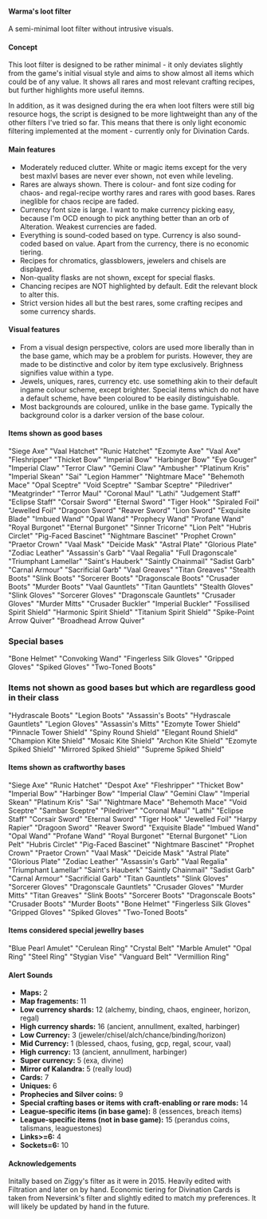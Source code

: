 #### Warma's loot filter

A semi-minimal loot filter without intrusive visuals.

#### Concept

This loot filter is designed to be rather minimal - it only deviates slightly from the game's initial visual style and
aims to show almost all items which could be of any value. It shows all rares and most relevant crafting recipes,
but further highlights more useful itemns.

In addition, as it was designed during the era when loot filters were still big resource hogs, the script is designed
to be more lightweight than any of the other filters I've tried so far. This means that there is only light economic
filtering implemented at the moment - currently only for Divination Cards.

#### Main features

* Moderately reduced clutter. White or magic items except for the very best maxlvl bases are never ever shown, not even while leveling.
* Rares are always shown. There is colour- and font size coding for chaos- and regal-recipe worthy rares and rares with good bases. Rares ineglible for chaos recipe are faded.
* Currency font size is large. I want to make currency picking easy, because I'm OCD enough to pick anything better than an orb of Alteration. Weakest currencies are faded.
* Everything is sound-coded based on type. Currency is also sound-coded based on value. Apart from the currency, there is no economic tiering.
* Recipes for chromatics, glassblowers, jewelers and chisels are displayed.
* Non-quality flasks are not shown, except for special flasks.
* Chancing recipes are NOT highlighted by default. Edit the relevant block to alter this.
* Strict version hides all but the best rares, some crafting recipes and some currency shards.

#### Visual features

* From a visual design perspective, colors are used more liberally than in the base game, which may be a problem for purists. However, they are made to be distinctive and color by item type exclusively. Brighness signifies value within a type.
* Jewels, uniques, rares, currency etc. use something akin to their default ingame colour scheme, except brighter. Special items which do not have a default scheme, have been coloured to be easily distinguishable.
* Most backgrounds are coloured, unlike in the base game. Typically the background color is a darker version of the base colour.

#### Items shown as good bases

"Siege Axe" "Vaal Hatchet" "Runic Hatchet"
"Ezomyte Axe" "Vaal Axe" "Fleshripper"
"Thicket Bow" "Imperial Bow" "Harbinger Bow"
"Eye Gouger" "Imperial Claw" "Terror Claw" "Gemini Claw"
"Ambusher" "Platinum Kris" "Imperial Skean" "Sai"
"Legion Hammer" "Nightmare Mace" "Behemoth Mace"
"Opal Sceptre" "Void Sceptre" "Sambar Sceptre"
"Piledriver" "Meatgrinder" "Terror Maul" "Coronal Maul"
"Lathi" "Judgement Staff" "Eclipse Staff"
"Corsair Sword" "Eternal Sword" "Tiger Hook"
"Spiraled Foil" "Jewelled Foil" "Dragoon Sword"
"Reaver Sword" "Lion Sword" "Exquisite Blade"
"Imbued Wand" "Opal Wand" "Prophecy Wand" "Profane Wand"
"Royal Burgonet" "Eternal Burgonet"
"Sinner Tricorne" "Lion Pelt"
"Hubris Circlet"
"Pig-Faced Bascinet" "Nightmare Bascinet"
"Prophet Crown" "Praetor Crown"
"Vaal Mask" "Deicide Mask"
"Astral Plate" "Glorious Plate"
"Zodiac Leather" "Assassin's Garb"
"Vaal Regalia"
"Full Dragonscale" "Triumphant Lamellar"
"Saint's Hauberk" "Saintly Chainmail"
"Sadist Garb" "Carnal Armour"
"Sacrificial Garb"
"Vaal Greaves" "Titan Greaves"
"Stealth Boots" "Slink Boots"
"Sorcerer Boots"
"Dragonscale Boots"
"Crusader Boots"
"Murder Boots"
"Vaal Gauntlets" "Titan Gauntlets"
"Stealth Gloves" "Slink Gloves"
"Sorcerer Gloves"
"Dragonscale Gauntlets"
"Crusader Gloves"
"Murder Mitts"
"Crusader Buckler" "Imperial Buckler"
"Fossilised Spirit Shield" "Harmonic Spirit Shield" "Titanium Spirit Shield"
"Spike-Point Arrow Quiver" "Broadhead Arrow Quiver"

### Special bases ###

"Bone Helmet" "Convoking Wand" "Fingerless Silk Gloves" "Gripped Gloves" "Spiked Gloves" "Two-Toned Boots"

### Items not shown as good bases but which are regardless good in their class

"Hydrascale Boots" "Legion Boots" "Assassin's Boots" "Hydrascale Gauntlets" "Legion Gloves" "Assassin's Mitts" "Ezomyte Tower Shield" "Pinnacle Tower Shield" "Spiny Round Shield" "Elegant Round Shield" "Champion Kite Shield" "Mosaic Kite Shield" "Archon Kite Shield" "Ezomyte Spiked Shield" "Mirrored Spiked Shield" "Supreme Spiked Shield"

#### Items shown as craftworthy bases

"Siege Axe" "Runic Hatchet" "Despot Axe" "Fleshripper" "Thicket Bow" "Imperial Bow" "Harbinger Bow" "Imperial Claw" "Gemini Claw" "Imperial Skean" "Platinum Kris" "Sai" "Nightmare Mace" "Behemoth Mace" "Void Sceptre" "Sambar Sceptre" "Piledriver" "Coronal Maul" "Lathi" "Eclipse Staff" "Corsair Sword" "Eternal Sword" "Tiger Hook" "Jewelled Foil" "Harpy Rapier" "Dragoon Sword" "Reaver Sword" "Exquisite Blade" "Imbued Wand" "Opal Wand" "Profane Wand" "Royal Burgonet" "Eternal Burgonet" "Lion Pelt" "Hubris Circlet" "Pig-Faced Bascinet" "Nightmare Bascinet" "Prophet Crown" "Praetor Crown" "Vaal Mask" "Deicide Mask" "Astral Plate" "Glorious Plate" "Zodiac Leather" "Assassin's Garb" "Vaal Regalia" "Triumphant Lamellar" "Saint's Hauberk" "Saintly Chainmail" "Sadist Garb" "Carnal Armour" "Sacrificial Garb" "Titan Gauntlets" "Slink Gloves" "Sorcerer Gloves" "Dragonscale Gauntlets" "Crusader Gloves" "Murder Mitts" "Titan Greaves" "Slink Boots" "Sorcerer Boots" "Dragonscale Boots" "Crusader Boots" "Murder Boots" "Bone Helmet" "Fingerless Silk Gloves" "Gripped Gloves" "Spiked Gloves" "Two-Toned Boots"

#### Items considered special jewellry bases

"Blue Pearl Amulet" "Cerulean Ring" "Crystal Belt" "Marble Amulet" "Opal Ring" "Steel Ring" "Stygian Vise" "Vanguard Belt" "Vermillion Ring"

#### Alert Sounds

* **Maps:** 2
* **Map fragements:** 11
* **Low currency shards:** 12 (alchemy, binding, chaos, engineer, horizon, regal)
* **High currency shards:** 16 (ancient, annullment, exalted, harbinger)
* **Low Currency:** 3 (jeweler/chisel/alch/chance/binding/horizon)
* **Mid Currency:** 1 (blessed, chaos, fusing, gcp, regal, scour, vaal)
* **High currency:** 13 (ancient, annullment, harbinger)
* **Super currency:** 5 (exa, divine)
* **Mirror of Kalandra:** 5 (really loud)
* **Cards:** 7
* **Uniques:** 6
* **Prophecies and Silver coins:** 9
* **Special crafting bases or items with craft-enabling or rare mods:** 14
* **League-specific items (in base game):** 8 (essences, breach items)
* **League-specific items (not in base game):** 15 (perandus coins, talismans, leaguestones)
* **Links>=6:** 4 
* **Sockets=6:** 10

#### Acknowledgements

Initally based on Ziggy's filter as it were in 2015. Heavily edited with Filtration and later on by hand.
Economic tiering for Divination Cards is taken from Neversink's filter and slightly edited to match my preferences. It will likely be updated by hand in the future.